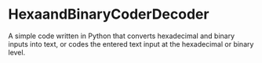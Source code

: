 # HexaandBinaryCoderDecoder
A simple code written in Python that converts hexadecimal and binary inputs into text, or codes the entered text input at the hexadecimal or binary level.
